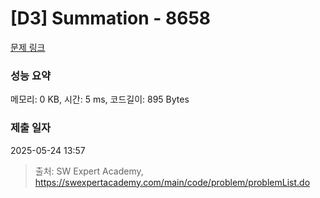 # [D3] Summation - 8658 

[문제 링크](https://swexpertacademy.com/main/code/problem/problemDetail.do?contestProbId=AW1lwyh6WPwDFARC) 

### 성능 요약

메모리: 0 KB, 시간: 5 ms, 코드길이: 895 Bytes

### 제출 일자

2025-05-24 13:57



> 출처: SW Expert Academy, https://swexpertacademy.com/main/code/problem/problemList.do